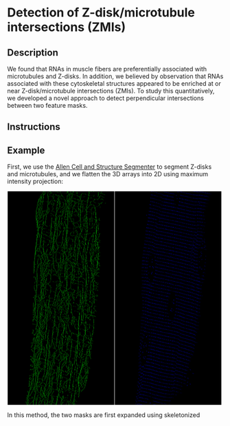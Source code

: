 # Detection of Z-disk/microtubule intersections (ZMIs)

## Description
We found that RNAs in muscle fibers are preferentially associated with microtubules and Z-disks. In addition, we believed by observation that RNAs associated with these cytoskeletal structures appeared to be enriched at or near Z-disk/microtubule intersections (ZMIs). To study this quantitatively, we developed a novel approach to detect perpendicular intersections between two feature masks.

## Instructions

## Example
First, we use the [Allen Cell and Structure Segmenter](https://www.biorxiv.org/content/10.1101/491035v2) to segment Z-disks and microtubules, and we flatten the 3D arrays into 2D using maximum intensity projection:

<img align="center" src="img/masks.png" alt="masks" width="500"/>

In this method, the two masks are first expanded using skeletonized